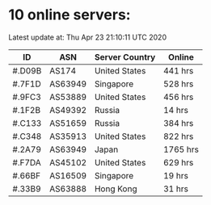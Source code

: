 # 10 online servers:

Latest update at: Thu Apr 23 21:10:11 UTC 2020

| ID | ASN | Server Country | Online |
| -- | --- | -------------- | ------ |
| #.D09B | AS174 | United States | 441 hrs |
| #.7F1D | AS63949 | Singapore | 528 hrs |
| #.9FC3 | AS53889 | United States | 456 hrs |
| #.1F2B | AS49392 | Russia | 14 hrs |
| #.C133 | AS51659 | Russia | 384 hrs |
| #.C348 | AS35913 | United States | 822 hrs |
| #.2A79 | AS63949 | Japan | 1765 hrs |
| #.F7DA | AS45102 | United States | 629 hrs |
| #.66BF | AS16509 | Singapore | 19 hrs |
| #.33B9 | AS63888 | Hong Kong | 31 hrs |

